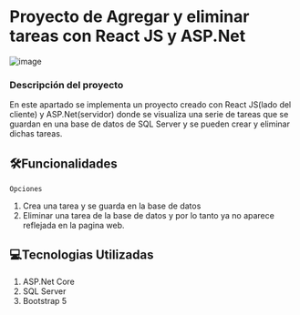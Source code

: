 # Proyecto de Agregar y eliminar tareas con React JS y ASP.Net

![image](https://github.com/user-attachments/assets/3239c77a-d749-4408-b134-48e756c2bcb5)

<h3>Descripción del proyecto</h3>
En este apartado se implementa un proyecto creado con React JS(lado del cliente) y ASP.Net(servidor) donde se visualiza una serie de tareas que se guardan en una base de datos de SQL Server y se pueden crear y eliminar dichas tareas.

## :hammer_and_wrench:Funcionalidades

`Opciones`
1. Crea una tarea y se guarda en la base de datos
2. Eliminar una tarea de la base de datos y por lo tanto ya no aparece reflejada en la pagina web.

## :computer:Tecnologias Utilizadas
1. ASP.Net Core
2. SQL Server
3. Bootstrap 5 
